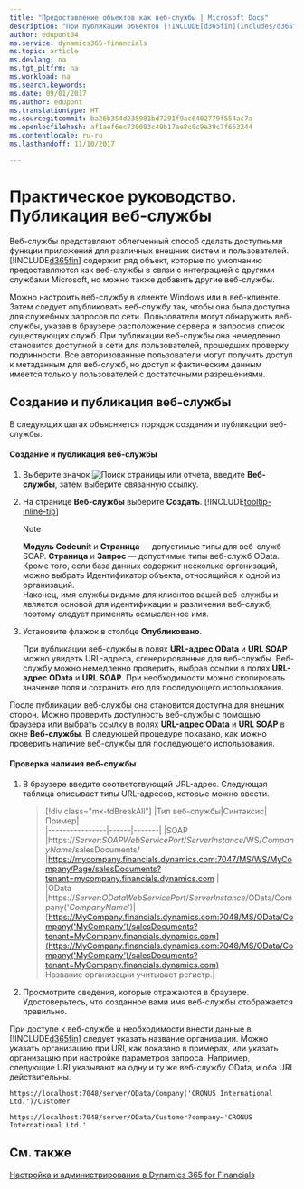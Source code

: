 ```yaml
---
title: "Предоставление объектов как веб-службы | Microsoft Docs"
description: "При публикации объектов [!INCLUDE[d365fin](includes/d365fin_md.md)] в виде веб-служб они сразу же становятся доступными по сети."
author: edupont04
ms.service: dynamics365-financials
ms.topic: article
ms.devlang: na
ms.tgt_pltfrm: na
ms.workload: na
ms.search.keywords: 
ms.date: 09/01/2017
ms.author: edupont
ms.translationtype: HT
ms.sourcegitcommit: ba26b354d235981bd7291f9ac6402779f554ac7a
ms.openlocfilehash: af1aef6ec730083c49b17ae8c0c9e39c7f663244
ms.contentlocale: ru-ru
ms.lasthandoff: 11/10/2017

---
```

# <a name="how-to-publish-a-web-service"></a>Практическое руководство. Публикация веб-службы
Веб-службы представляют облегченный способ сделать доступными функции приложений для различных внешних систем и пользователей. [!INCLUDE[d365fin](includes/d365fin_md.md)] содержит ряд объект, которые по умолчанию предоставляются как веб-службы в связи с интеграцией с другими службами Microsoft, но можно также добавить другие веб-службы.  

Можно настроить веб-службу в клиенте Windows или в веб-клиенте. Затем следует опубликовать веб-службу так, чтобы она была доступна для служебных запросов по сети. Пользователи могут обнаружить веб-службы, указав в браузере расположение сервера и запросив список существующих служб. При публикации веб-службы она немедленно становится доступной в сети для пользователей, прошедших проверку подлинности. Все авторизованные пользователи могут получить доступ к метаданным для веб-служб, но доступ к фактическим данным имеется только у пользователей с достаточными разрешениями.

## <a name="creating-and-publishing-a-web-service"></a>Создание и публикация веб-службы  
 В следующих шагах объясняется порядок создания и публикации веб-службы.  

#### <a name="to-create-and-publish-a-web-service"></a>Создание и публикация веб-службы  

1.  Выберите значок ![Поиск страницы или отчета](media/ui-search/search_small.png "Значок поиска страницы или отчета"), введите **Веб-службы**, затем выберите связанную ссылку.  

2.  На странице **Веб-службы** выберите **Создать**. [!INCLUDE[tooltip-inline-tip](includes/tooltip-inline-tip_md.md)]  

    > [!NOTE]  
    >  **Модуль Codeunit** и **Страница** — допустимые типы для веб-служб SOAP. **Страница** и **Запрос** — допустимые типы веб-служб OData.  
    Кроме того, если база данных содержит несколько организаций, можно выбрать Идентификатор объекта, относящийся к одной из организаций.  
    Наконец, имя службы видимо для клиентов вашей веб-службы и является основой для идентификации и различения веб-служб, поэтому следует применять осмысленное имя.

3.  Установите флажок в столбце **Опубликовано**.  

     При публикации веб-службы в полях **URL-адрес OData** и **URL SOAP** можно увидеть URL-адреса, сгенерированные для веб-службы. Веб-службу можно немедленно проверить, выбрав ссылки в полях **URL-адрес OData** и **URL SOAP**. При необходимости можно скопировать значение поля и сохранить его для последующего использования.  

После публикации веб-службы она становится доступна для внешних сторон. Можно проверить доступность веб-службы с помощью браузера или выбрать ссылку в полях **URL-адрес OData** и **URL SOAP** в окне **Веб-службы**. В следующей процедуре показано, как можно проверить наличие веб-службы для последующего использования.  

#### <a name="to-verify-the-availability-of-a-web-service"></a>Проверка наличия веб-службы  

1.  В браузере введите соответствующий URL-адрес. Следующая таблица описывает типы URL-адресов, которые можно ввести.  

    >    [!div class="mx-tdBreakAll"]
    >    |Тип веб-службы|Синтаксис|Пример|  
    >    |----------------|------|-------|
    >    |SOAP |https://*Server*:*SOAPWebServicePort*/*ServerInstance*/WS/*CompanyName*/salesDocuments/ |https://mycompany.financials.dynamics.com:7047/MS/WS/MyCompany/Page/salesDocuments?tenant=mycompany.financials.dynamics.com |  
    >    |OData |https://*Server*:*ODataWebServicePort*/*ServerInstance*/OData/Company('*CompanyName*')|[https://MyCompany.financials.dynamics.com:7048/MS/OData/Company('MyCompany')/salesDocuments?tenant=MyCompany.financials.dynamics.com](https://MyCompany.financials.dynamics.com:7048/MS/OData/Company('MyCompany')/salesDocuments?tenant=MyCompany.financials.dynamics.com) <br />    Название организации учитывает регистр.|

2.  Просмотрите сведения, которые отражаются в браузере. Удостоверьтесь, что созданное вами имя веб-службы отображается правильно.  

 При доступе к веб-службе и необходимости внести данные в [!INCLUDE[d365fin](includes/d365fin_md.md)] следует указать название организации. Можно указать организацию при URI, как показано в примерах, или указать организацию при настройке параметров запроса. Например, следующие URI указывают на одну и ту же веб-службу OData, и оба URI действительны.  

```  
https://localhost:7048/server/OData/Company('CRONUS International Ltd.')/Customer  
```  

```  
https://localhost:7048/server/OData/Customer?company='CRONUS International Ltd.'  
```  

## <a name="see-also"></a>См. также  
[Настройка и администрирование в Dynamics 365 for Financials](admin-setup-and-administration.md)  

